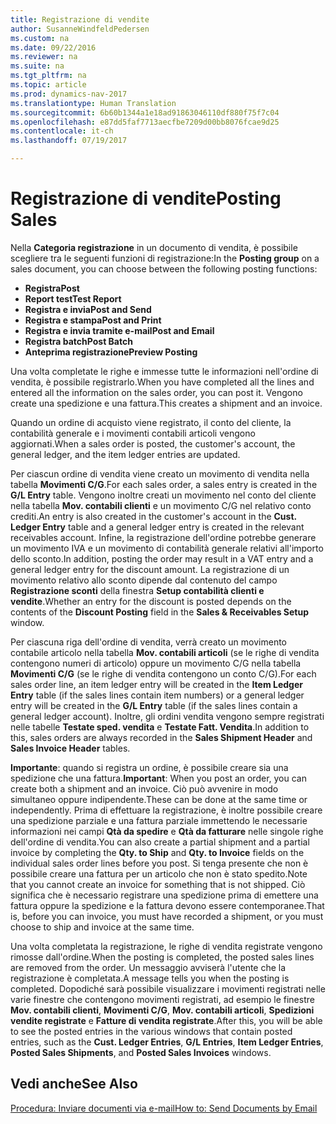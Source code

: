 ```yaml
---
title: Registrazione di vendite
author: SusanneWindfeldPedersen
ms.custom: na
ms.date: 09/22/2016
ms.reviewer: na
ms.suite: na
ms.tgt_pltfrm: na
ms.topic: article
ms.prod: dynamics-nav-2017
ms.translationtype: Human Translation
ms.sourcegitcommit: 6b60b1344a1e18ad91863046110df880f75f7c04
ms.openlocfilehash: e87dd5faf7713aecfbe7209d00bb8076fcae9d25
ms.contentlocale: it-ch
ms.lasthandoff: 07/19/2017

---
```


# <a name="posting-sales"></a><span data-ttu-id="87c46-102">Registrazione di vendite</span><span class="sxs-lookup"><span data-stu-id="87c46-102">Posting Sales</span></span>
<span data-ttu-id="87c46-103">Nella **Categoria registrazione** in un documento di vendita, è possibile scegliere tra le seguenti funzioni di registrazione:</span><span class="sxs-lookup"><span data-stu-id="87c46-103">In the **Posting group** on a sales document, you can choose between the following posting functions:</span></span>

- <span data-ttu-id="87c46-104">**Registra**</span><span class="sxs-lookup"><span data-stu-id="87c46-104">**Post**</span></span>
- <span data-ttu-id="87c46-105">**Report test**</span><span class="sxs-lookup"><span data-stu-id="87c46-105">**Test Report**</span></span>
- <span data-ttu-id="87c46-106">**Registra e invia**</span><span class="sxs-lookup"><span data-stu-id="87c46-106">**Post and Send**</span></span>
- <span data-ttu-id="87c46-107">**Registra e stampa**</span><span class="sxs-lookup"><span data-stu-id="87c46-107">**Post and Print**</span></span>
- <span data-ttu-id="87c46-108">**Registra e invia tramite e-mail**</span><span class="sxs-lookup"><span data-stu-id="87c46-108">**Post and Email**</span></span>
- <span data-ttu-id="87c46-109">**Registra batch**</span><span class="sxs-lookup"><span data-stu-id="87c46-109">**Post Batch**</span></span>
- <span data-ttu-id="87c46-110">**Anteprima registrazione**</span><span class="sxs-lookup"><span data-stu-id="87c46-110">**Preview Posting**</span></span>

<span data-ttu-id="87c46-111">Una volta completate le righe e immesse tutte le informazioni nell'ordine di vendita, è possibile registrarlo.</span><span class="sxs-lookup"><span data-stu-id="87c46-111">When you have completed all the lines and entered all the information on the sales order, you can post it.</span></span> <span data-ttu-id="87c46-112">Vengono create una spedizione e una fattura.</span><span class="sxs-lookup"><span data-stu-id="87c46-112">This creates a shipment and an invoice.</span></span>

<span data-ttu-id="87c46-113">Quando un ordine di acquisto viene registrato, il conto del cliente, la contabilità generale e i movimenti contabili articoli vengono aggiornati.</span><span class="sxs-lookup"><span data-stu-id="87c46-113">When a sales order is posted, the customer's account, the general ledger, and the item ledger entries are updated.</span></span>

<span data-ttu-id="87c46-114">Per ciascun ordine di vendita viene creato un movimento di vendita nella tabella **Movimenti C/G**.</span><span class="sxs-lookup"><span data-stu-id="87c46-114">For each sales order, a sales entry is created in the **G/L Entry** table.</span></span> <span data-ttu-id="87c46-115">Vengono inoltre creati un movimento nel conto del cliente nella tabella **Mov. contabili clienti** e un movimento C/G nel relativo conto crediti.</span><span class="sxs-lookup"><span data-stu-id="87c46-115">An entry is also created in the customer's account in the **Cust. Ledger Entry** table and a general ledger entry is created in the relevant receivables account.</span></span> <span data-ttu-id="87c46-116">Infine, la registrazione dell'ordine potrebbe generare un movimento IVA e un movimento di contabilità generale relativi all'importo dello sconto.</span><span class="sxs-lookup"><span data-stu-id="87c46-116">In addition, posting the order may result in a VAT entry and a general ledger entry for the discount amount.</span></span> <span data-ttu-id="87c46-117">La registrazione di un movimento relativo allo sconto dipende dal contenuto del campo **Registrazione sconti** della finestra **Setup contabilità clienti e vendite**.</span><span class="sxs-lookup"><span data-stu-id="87c46-117">Whether an entry for the discount is posted depends on the contents of the **Discount Posting** field in the **Sales & Receivables Setup** window.</span></span>

<span data-ttu-id="87c46-118">Per ciascuna riga dell'ordine di vendita, verrà creato un movimento contabile articolo nella tabella **Mov. contabili articoli** (se le righe di vendita contengono numeri di articolo) oppure un movimento C/G nella tabella **Movimenti C/G** (se le righe di vendita contengono un conto C/G).</span><span class="sxs-lookup"><span data-stu-id="87c46-118">For each sales order line, an item ledger entry will be created in the **Item Ledger Entry** table (if the sales lines contain item numbers) or a general ledger entry will be created in the **G/L Entry** table (if the sales lines contain a general ledger account).</span></span> <span data-ttu-id="87c46-119">Inoltre, gli ordini vendita vengono sempre registrati nelle tabelle **Testate sped. vendita** e **Testate Fatt. Vendita**.</span><span class="sxs-lookup"><span data-stu-id="87c46-119">In addition to this, sales orders are always recorded in the **Sales Shipment Header** and **Sales Invoice Header** tables.</span></span>

<span data-ttu-id="87c46-120">**Importante**: quando si registra un ordine, è possibile creare sia una spedizione che una fattura.</span><span class="sxs-lookup"><span data-stu-id="87c46-120">**Important**: When you post an order, you can create both a shipment and an invoice.</span></span> <span data-ttu-id="87c46-121">Ciò può avvenire in modo simultaneo oppure indipendente.</span><span class="sxs-lookup"><span data-stu-id="87c46-121">These can be done at the same time or independently.</span></span> <span data-ttu-id="87c46-122">Prima di effettuare la registrazione, è inoltre possibile creare una spedizione parziale e una fattura parziale immettendo le necessarie informazioni nei campi **Qtà da spedire** e **Qtà da fatturare** nelle singole righe dell'ordine di vendita.</span><span class="sxs-lookup"><span data-stu-id="87c46-122">You can also create a partial shipment and a partial invoice by completing the **Qty. to Ship** and **Qty. to Invoice** fields on the individual sales order lines before you post.</span></span> <span data-ttu-id="87c46-123">Si tenga presente che non è possibile creare una fattura per un articolo che non è stato spedito.</span><span class="sxs-lookup"><span data-stu-id="87c46-123">Note that you cannot create an invoice for something that is not shipped.</span></span> <span data-ttu-id="87c46-124">Ciò significa che è necessario registrare una spedizione prima di emettere una fattura oppure la spedizione e la fattura devono essere contemporanee.</span><span class="sxs-lookup"><span data-stu-id="87c46-124">That is, before you can invoice, you must have recorded a shipment, or you must choose to ship and invoice at the same time.</span></span> 

<span data-ttu-id="87c46-125">Una volta completata la registrazione, le righe di vendita registrate vengono rimosse dall'ordine.</span><span class="sxs-lookup"><span data-stu-id="87c46-125">When the posting is completed, the posted sales lines are removed from the order.</span></span> <span data-ttu-id="87c46-126">Un messaggio avviserà l'utente che la registrazione è completata.</span><span class="sxs-lookup"><span data-stu-id="87c46-126">A message tells you when the posting is completed.</span></span> <span data-ttu-id="87c46-127">Dopodiché sarà possibile visualizzare i movimenti registrati nelle varie finestre che contengono movimenti registrati, ad esempio le finestre **Mov. contabili clienti**, **Movimenti C/G**, **Mov. contabili articoli**, **Spedizioni vendite registrate** e **Fatture di vendita registrate**.</span><span class="sxs-lookup"><span data-stu-id="87c46-127">After this, you will be able to see the posted entries in the various windows that contain posted entries, such as the **Cust. Ledger Entries**, **G/L Entries**, **Item Ledger Entries**, **Posted Sales Shipments**, and **Posted Sales Invoices** windows.</span></span>

## <a name="see-also"></a><span data-ttu-id="87c46-128">Vedi anche</span><span class="sxs-lookup"><span data-stu-id="87c46-128">See Also</span></span>
[<span data-ttu-id="87c46-129">Procedura: Inviare documenti via e-mail</span><span class="sxs-lookup"><span data-stu-id="87c46-129">How to: Send Documents by Email</span></span>](ui-how-send-documents-email.md)

